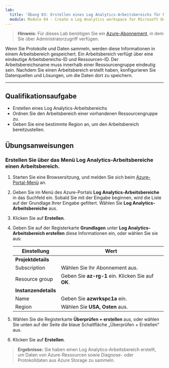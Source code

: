 ```yaml
---
lab:
  title: 'Übung 03: Erstellen eines Log Analytics-Arbeitsbereichs für Microsoft Defender for Cloud'
  module: Module 04 - Create a Log Analytics workspace for Microsoft Defender for Cloud
---
```



>**Hinweis**: Für dieses Lab benötigen Sie ein [Azure-Abonnement](https://azure.microsoft.com/en-us/free/?azure-portal=true), in dem Sie über Administratorzugriff verfügen. 


Wenn Sie Protokolle und Daten sammeln, werden diese Informationen in einem Arbeitsbereich gespeichert. Ein Arbeitsbereich verfügt über eine eindeutige Arbeitsbereichs-ID und Ressourcen-ID. Der Arbeitsbereichsname muss innerhalb einer Ressourcengruppe eindeutig sein. Nachdem Sie einen Arbeitsbereich erstellt haben, konfigurieren Sie Datenquellen und Lösungen, um die Daten dort zu speichern. 

---

## Qualifikationsaufgabe

- Erstellen eines Log Analytics-Arbeitsbereichs
- Ordnen Sie den Arbeitsbereich einer vorhandenen Ressourcengruppe zu.
- Geben Sie eine bestimmte Region an, um den Arbeitsbereich bereitzustellen.

## Übungsanweisungen 

### Erstellen Sie über das Menü Log Analytics-Arbeitsbereiche einen Arbeitsbereich.

1. Starten Sie eine Browsersitzung, und melden Sie sich beim [Azure-Portal-Menü](https://portal.azure.com/) an.
   
2. Geben Sie im Menü des Azure-Portals **Log Analytics-Arbeitsbereiche** in das Suchfeld ein. Sobald Sie mit der Eingabe beginnen, wird die Liste auf der Grundlage Ihrer Eingabe gefiltert. Wählen Sie **Log Analytics-Arbeitsbereiche** aus.

4. Klicken Sie auf **Erstellen**.

5. Geben Sie auf der Registerkarte **Grundlagen** unter **Log Analytics-Arbeitsbereich erstellen** diese Informationen ein, oder wählen Sie sie aus:
   
   |Einstellung|Wert|
   |---|---|
   |**Projektdetails**|
   |Subscription|Wählen Sie Ihr Abonnement aus.|
   |Resource group|Geben Sie **az-rg-1** ein. Klicken Sie auf **OK**.|
   |**Instanzendetails**|
   |Name|Geben Sie **azwrkspc1a** ein.|
   |Region|Wählen Sie **USA, Osten** aus.|

6. Wählen Sie die Registerkarte **Überprüfen + erstellen** aus, oder wählen Sie unten auf der Seite die blaue Schaltfläche „Überprüfen + Erstellen“ aus.
  
8. Klicken Sie auf **Erstellen**.

> **Ergebnisse:** Sie haben einen Log Analytics-Arbeitsbereich erstellt, um Daten von Azure-Ressourcen sowie Diagnose- oder Protokolldaten aus Azure Storage zu sammeln.
